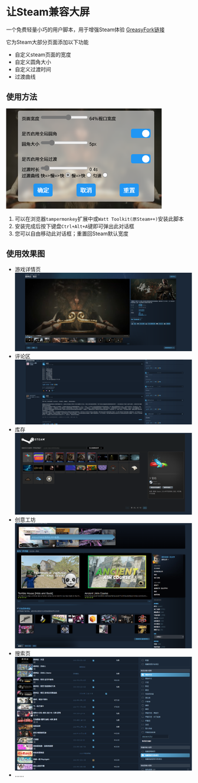 # 让Steam兼容大屏

一个免费轻量小巧的用户脚本，用于增强Steam体验
[GreasyFork链接](https://greasyfork.org/zh-CN/scripts/524321-%E4%BC%98%E5%8C%96steam%E7%95%8C%E9%9D%A2)

它为Steam大部分页面添加以下功能

* 自定义steam页面的宽度
* 自定义圆角大小
* 自定义过渡时间
* 过渡曲线

## 使用方法
![对话框](image/img.png)

1. 可以在浏览器``tampermonkey``扩展中或``Watt Toolkit(原Steam++)``安装此脚本
2. 安装完成后按下键盘``Ctrl+Alt+A``键即可弹出此对话框
3. 您可以自由移动此对话框；重置回Steam默认宽度

## 使用效果图
- 游戏详情页
![对话框](image/img1.png)
- 评论区
![对话框](image/img2.png)
- 库存
![对话框](image/img3.png)
- 创意工坊
![对话框](image/img4.png)
- 搜索页
![对话框](image/img5.png)
- ......